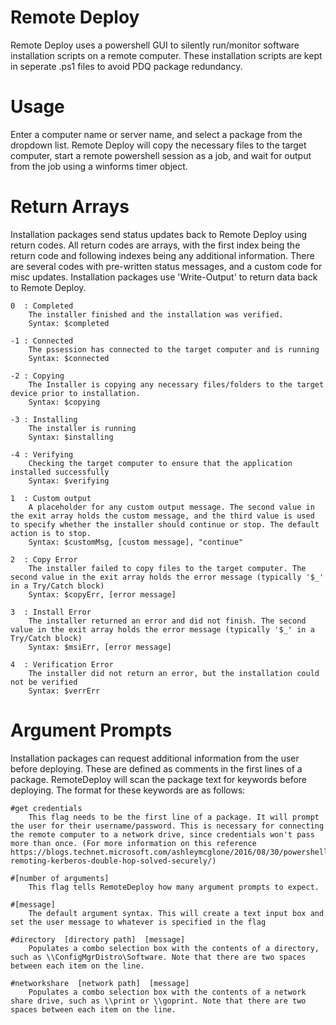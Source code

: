 # Remote Deploy
Remote Deploy uses a powershell GUI to silently run/monitor software installation scripts on a remote computer. These installation scripts are kept in seperate .ps1 files to avoid PDQ package redundancy.

# Usage
Enter a computer name or server name, and select a package from the dropdown list. Remote Deploy will copy the necessary files to the target computer, start a remote powershell session as a job, and wait for output from the job using a winforms timer object.

# Return Arrays
Installation packages send status updates back to Remote Deploy using return codes. All return codes are arrays, with the first index being the return code and following indexes being any additional information. There are several codes with pre-written status messages, and a custom code for misc updates. Installation packages use 'Write-Output' to return data back to Remote Deploy.

    0  : Completed
        The installer finished and the installation was verified.
        Syntax: $completed

    -1 : Connected
        The pssession has connected to the target computer and is running
        Syntax: $connected

    -2 : Copying
        The Installer is copying any necessary files/folders to the target device prior to installation.
        Syntax: $copying

    -3 : Installing
        The installer is running
        Syntax: $installing

    -4 : Verifying
        Checking the target computer to ensure that the application installed successfully
        Syntax: $verifying

    1  : Custom output
        A placeholder for any custom output message. The second value in the exit array holds the custom message, and the third value is used to specify whether the installer should continue or stop. The default action is to stop.
        Syntax: $customMsg, [custom message], "continue"

    2  : Copy Error
        The installer failed to copy files to the target computer. The second value in the exit array holds the error message (typically '$_' in a Try/Catch block)
        Syntax: $copyErr, [error message]

    3  : Install Error
        The installer returned an error and did not finish. The second value in the exit array holds the error message (typically '$_' in a Try/Catch block)
        Syntax: $msiErr, [error message]

    4  : Verification Error
        The installer did not return an error, but the installation could not be verified
        Syntax: $verrErr

# Argument Prompts
Installation packages can request additional information from the user before deploying. These are defined as comments in the first lines of a package. RemoteDeploy will scan the package text for keywords before deploying. The format for these keywords are as follows:

    #get credentials
        This flag needs to be the first line of a package. It will prompt the user for their username/password. This is necessary for connecting the remote computer to a network drive, since credentials won't pass more than once. (For more information on this reference https://blogs.technet.microsoft.com/ashleymcglone/2016/08/30/powershell-remoting-kerberos-double-hop-solved-securely/)

    #[number of arguments]
        This flag tells RemoteDeploy how many argument prompts to expect.
    
    #[message]
        The default argument syntax. This will create a text input box and set the user message to whatever is specified in the flag

    #directory  [directory path]  [message]
        Populates a combo selection box with the contents of a directory, such as \\ConfigMgrDistro\Software. Note that there are two spaces between each item on the line.

    #networkshare  [network path]  [message]
        Populates a combo selection box with the contents of a network share drive, such as \\print or \\goprint. Note that there are two spaces between each item on the line.